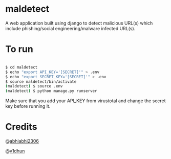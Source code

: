 # maldetect

A web application built using django to detect malicious URL(s) which include phishing/social engineering/malware infected URL(s).


# To run 

```bash

$ cd maldetect
$ echo "export API_KEY='[SECRET]'" > .env
$ echo "export SECRET_KEY='[SECRET]'" > .env
$ source maldetect/bin/activate 
(maldetect) $ source .env
(maldetect) $ python manage.py runserver

```


Make sure that you add your API_KEY from virustotal and change the secret key before running it. 




# Credits

@[abhiabhi2306](https://github.com/abhiabhi2306)


@[v1dhun](https://github.com/v1dhun)
